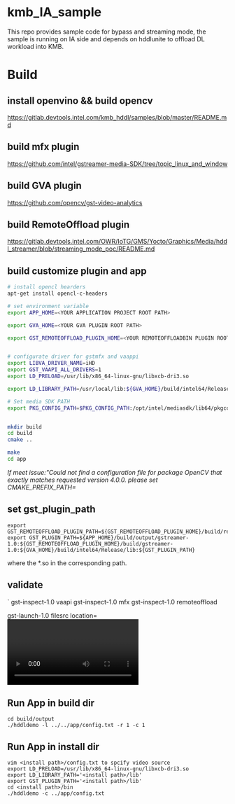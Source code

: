 # kmb_IA_sample

This repo provides sample code for bypass and streaming mode, the sample is running on IA side and depends on hddlunite to offload DL workload into KMB.

# Build

## install openvino && build opencv
<https://gitlab.devtools.intel.com/kmb_hddl/samples/blob/master/README.md>

## build mfx plugin
<https://github.com/intel/gstreamer-media-SDK/tree/topic_linux_and_window>

## build GVA plugin
<https://github.com/opencv/gst-video-analytics> 

## build RemoteOffload plugin
<https://gitlab.devtools.intel.com/OWR/IoTG/GMS/Yocto/Graphics/Media/hddl_streamer/blob/streaming_mode_poc/README.md>


## build customize plugin and app 

```sh
# install opencl hearders
apt-get install opencl-c-headers

# set environment variable
export APP_HOME=<YOUR APPLICATION PROJECT ROOT PATH>

export GVA_HOME=<YOUR GVA PLUGIN ROOT PATH>

export GST_REMOTEOFFLOAD_PLUGIN_HOME=<YOUR REMOTEOFFLOADBIN PLUGIN ROOT PATH>


# configurate driver for gstmfx and vaappi
export LIBVA_DRIVER_NAME=iHD
export GST_VAAPI_ALL_DRIVERS=1
export LD_PRELOAD=/usr/lib/x86_64-linux-gnu/libxcb-dri3.so

export LD_LIBRARY_PATH=/usr/local/lib:${GVA_HOME}/build/intel64/Release/lib:${LD_LIBRARY_PATH}

# Set media SDK PATH
export PKG_CONFIG_PATH=$PKG_CONFIG_PATH:/opt/intel/mediasdk/lib64/pkgconfig


mkdir build
cd build
cmake ..

make
cd app
```

*If meet issue:"Could not find a configuration file for package OpenCV that exactly matches requested version 4.0.0. please set CMAKE_PREFIX_PATH=<YOUR CUSTOM COMPILED OPENCV-4.0.0 INSTALL DIR>*

## set gst_plugin_path
```
export GST_REMOTEOFFLOAD_PLUGIN_PATH=${GST_REMOTEOFFLOAD_PLUGIN_HOME}/build/remoteoffloadext
export GST_PLUGIN_PATH=${APP_HOME}/build/output/gstreamer-1.0:${GST_REMOTEOFFLOAD_PLUGIN_HOME}/build/gstreamer-1.0:${GVA_HOME}/build/intel64/Release/lib:${GST_PLUGIN_PATH}
```
where the *.so in the corresponding path.

## validate
`
gst-inspect-1.0 vaapi
gst-inspect-1.0 mfx
gst-inspect-1.0 remoteoffload

gst-launch-1.0 filesrc location=<video path>/video.mp4 ! qtdemux  ! h264parse ! mfxh264dec ! inference ! osdparser ! mfxsink
`

## Run App in build dir


``` 
cd build/output
./hddldemo -l ../../app/config.txt -r 1 -c 1
```

## Run App in install dir

```
vim <install path>/config.txt to spcify video source
export LD_PRELOAD=/usr/lib/x86_64-linux-gnu/libxcb-dri3.so
export LD_LIBRARY_PATH='<install path>/lib'
export GST_PLUGIN_PATH='<install path>/lib'
cd <install path>/bin
./hddldemo -c ../app/config.txt
```

